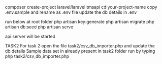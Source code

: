 composer create-project laravel/laravel tmsapi
cd your-project-name
copy .env.sample and rename as .env file
update the db details in .env

run below at root folder
php artisan key:generate
php artisan migrate
php artisan db:seed
php artisan serve

api server will be started



TASK2
For task 2 open the file task2/csv_db_importer.php and update the db details
Sample data set in already present in task2 folder
run by typing   php task2/csv_db_importer.php 
